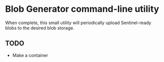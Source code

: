 # Blob Generator command-line utility

When complete, this small utility will periodically upload Sentinel-ready blobs to the 
desired blob storage.

## TODO

* Make a container
